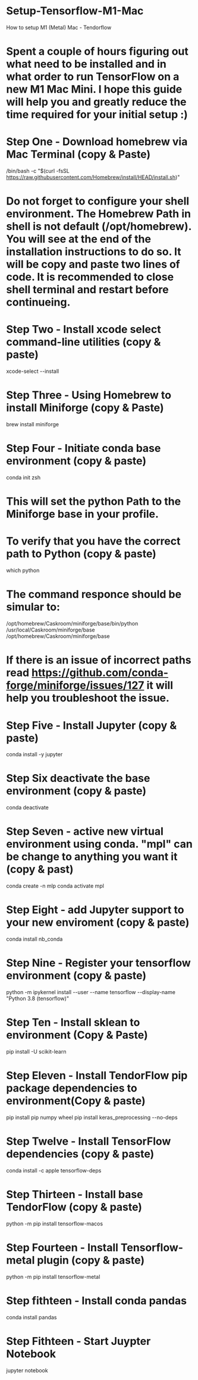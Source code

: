 # Setup-Tensorflow-M1-Mac
How to setup M1 (Metal) Mac - Tendorflow 
# Spent a couple of hours figuring out what need to be installed and in what order to run TensorFlow on a new M1 Mac Mini. I hope this guide will help you and greatly reduce the time required for your initial setup :)

# Step One - Download homebrew via Mac Terminal (copy & Paste) 
/bin/bash -c "$(curl -fsSL https://raw.githubusercontent.com/Homebrew/install/HEAD/install.sh)"
# Do not forget to configure your shell environment. The Homebrew Path in shell is not default (/opt/homebrew). You will see at the end of the installation instructions to do so. It will be copy and paste two lines of code. It is recommended to close shell terminal and restart before continueing.   
# Step Two - Install xcode select command-line utilities (copy & paste)
xcode-select --install
# Step Three - Using Homebrew to install Miniforge (copy & Paste)
brew install miniforge
# Step Four - Initiate conda base environment (copy & paste)
conda init zsh 
# This will set the python Path to the Miniforge base in your profile. 
# To verify that you have the correct path to Python (copy & paste)
which python
# The command responce should be simular to:
/opt/homebrew/Caskroom/miniforge/base/bin/python
/usr/local/Caskroom/miniforge/base
/opt/homebrew/Caskroom/miniforge/base
# If there is an issue of incorrect paths read https://github.com/conda-forge/miniforge/issues/127 it will help you troubleshoot the issue.
# Step Five - Install Jupyter (copy & paste)
conda install -y jupyter
# Step Six deactivate the base environment (copy & paste)
conda deactivate
# Step Seven - active new virtual environment using conda. "mpl" can be change to anything you want it (copy & past)  
conda create -n mlp 
conda activate mpl
# Step Eight - add Jupyter support to your new enviroment (copy & paste)
conda install nb_conda
# Step Nine - Register your tensorflow environment (copy & paste)
python -m ipykernel install --user --name tensorflow --display-name "Python 3.8 (tensorflow)"
# Step Ten - Install sklean to environment (Copy & Paste)
pip install -U scikit-learn
# Step Eleven -  Install TendorFlow pip package dependencies to environment(Copy & paste)
pip install pip numpy wheel
pip install keras_preprocessing --no-deps
# Step Twelve - Install TensorFlow dependencies (copy & paste)
conda install -c apple tensorflow-deps
# Step Thirteen - Install base TendorFlow (copy & paste)
python -m pip install tensorflow-macos
# Step Fourteen - Install Tensorflow-metal plugin (copy & paste)
python -m pip install tensorflow-metal
# Step fithteen - Install conda pandas 
conda install pandas 
# Step Fithteen - Start Juypter Notebook
jupyter notebook 

